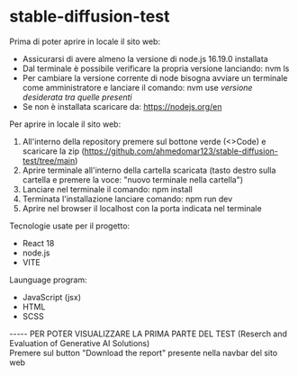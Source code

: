 # stable-diffusion-test

Prima di poter aprire in locale il sito web:
- Assicurarsi di avere almeno la versione di node.js 16.19.0 installata
- Dal terminale è possibile verificare la propria versione lanciando: nvm ls
- Per cambiare la versione corrente di node bisogna avviare un terminale come amministratore e lanciare il comando: nvm use *versione desiderata tra quelle presenti*
- Se non è installata scaricare da: https://nodejs.org/en 

Per aprire in locale il sito web: 
1. All'interno della repository premere sul bottone verde (<>Code) e scaricare la zip 
(https://github.com/ahmedomar123/stable-diffusion-test/tree/main)
2. Aprire terminale all'interno della cartella scaricata (tasto destro sulla cartella e premere la voce: "nuovo terminale nella cartella")
3. Lanciare nel terminale il comando: npm install
4. Terminata l'installazione lanciare comando: npm run dev
5. Aprire nel browser il localhost con la porta indicata nel terminale 

Tecnologie usate per il progetto: 
- React 18
- node.js
- VITE 

Launguage program: 
- JavaScript (jsx) 
- HTML
- SCSS

----- PER POTER VISUALIZZARE LA PRIMA PARTE DEL TEST (Reserch and Evaluation of Generative AI Solutions)  
Premere sul button "Download the report" presente nella navbar del sito web
